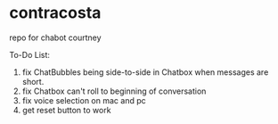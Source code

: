 # contracosta
repo for chabot courtney

To-Do List:
1. fix ChatBubbles being side-to-side in Chatbox when messages are short. 
2. fix Chatbox can't roll to beginning of conversation
3. fix voice selection on mac and pc
4. get reset button to work

